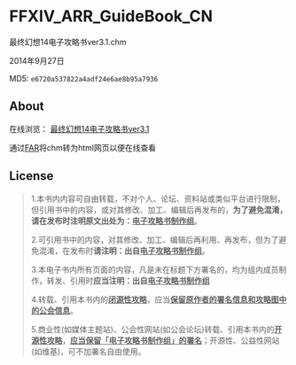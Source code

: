 # FFXIV_ARR_GuideBook_CN

最终幻想14电子攻略书ver3.1.chm

 2014年9月27日

MD5: `e6720a537822a4adf24e6ae8b95a7936`

## About 

在线浏览： [最终幻想14电子攻略书ver3.1](https://15x15G.github.io/FFXIV_ARR_GuideBook_CN)

通过[FAR](https://www.helpwaregroup.com/products/far)将chm转为html网页以便在线查看

## License

> 1.本书内内容可自由转载，不对个人、论坛、资料站或类似平台进行限制，但引用书中的内容，或对其修改、加工、编辑后再发布的，**为了避免混淆，请在发布时注明原文出处为：<u>电子攻略书制作组</u>**。
> 
> 2.可引用书中的内容，对其修改、加工、编辑后再利用、再发布，但为了避免混淆，在发布时**请注明：出自<u>电子攻略书制作组</u>**。
> 
> 3.本电子书内所有页面的内容，凡是未在标题下方署名的，均为组内成员制作，转发、引用时**应当注明：出自<u>电子攻略书制作组</u>**
> 
> 4.转载、引用本书内的<u>**闭源性攻略**</u>，应当<u>**保留原作者的署名信息和攻略图中的公会信息**</u>。
> 
> 5.商业性(如媒体主题站)、公会性网站(如公会论坛)转载、引用本书内的<u>**开源性攻略**</u>，<u>**应当保留「电子攻略书制作组」的署名**</u>；开源性、公益性网站(如维基)，可不加署名自由使用。

